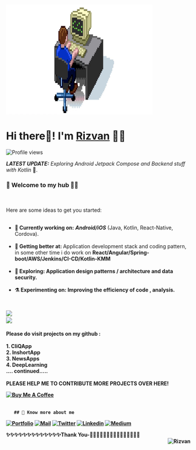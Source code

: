 


<img src="https://raw.githubusercontent.com/scriptype/scriptype/master/scriptype.gif" height=300 width=400/><br/>

# Hi there👋! I'm [Rizvan](https://rizvan.work) 🙋‍♂️

![Profile views](https://gpvc.arturio.dev/llRizvanll)

_**LATEST UPDATE:**_ _Exploring Android Jetpack Compose and Backend stuff with Kotlin_ 🥽.

### 🎍 Welcome to my hub 👨‍💻

<br/>


<br/>
Here are some ideas to get you started:
<br/>

<br/>
<ul>
<li>
     <b>🔭 Currently working on:</b>  <b><i>Android/iOS</i></b> (Java, Kotlin, React-Native, Cordova).
   </li>
  <br/>
  <li>
     <b>🌱 Getting better at:  </b>  Application development stack and coding pattern, in some other time i do work on <b>React/Angular/Spring-boot/AWS/Jenkins/CI-CD/Kotlin-KMM<b>
   </li>
    <br/>
  <li>
     <b>🤔 Exploring: </b> Application design patterns / architecture and data security.
   </li>
    <br/>
   <li>
      <b>⚗️ Experimenting on: </b> Improving the efficiency of code , analysis.
   </li>
    <br/>
   
   
</ul>
    <br/>

<img src="https://github-readme-stats.vercel.app/api?username=llRizvanll&show_icons=true&include_all_commits=true">
    <br/>
<img src="https://github-readme-stats.vercel.app/api/top-langs/?username=llRizvanll&layout=compact" />
    <br/>
    <br/>
    Please do visit projects on my github : <br/><br/>
    1. CliQApp<br/>
    2. InshortApp<br/>
    3. NewsApps<br/>
    4. DeepLearning<br/>
    .... continued.....<br/>
    <br/>
    PLEASE HELP ME TO CONTRIBUTE MORE PROJECTS OVER HERE!

<a href="https://www.buymeacoffee.com/rizvanhawaldar" target="_blank"><img src="https://cdn.buymeacoffee.com/buttons/default-black.png" alt="Buy Me A Coffee" width=15% height=15%></a>
<br/><br/>
       
       
       ## 🔗 Know more about me 

[![Portfolio](https://img.shields.io/badge/-Portfolio-black?style=for-the-badge&logo=google-chrome&logoColor=white)](https://rizvan.work/)
[![Mail](https://img.shields.io/badge/-Say%20Hi!-black?style=for-the-badge&logo=gmail)](mailto:hi@rizvan.g.h@gmail.com)
[![Twitter](https://img.shields.io/badge/-Twitter-black?style=for-the-badge&logo=twitter)](https://twitter.com/rizvanhawaldar)
[![Linkedin](https://img.shields.io/badge/-LinkedIn-black?style=for-the-badge&logo=Linkedin)](https://www.linkedin.com/in/rizvanhawaldar/)
[![Medium](https://img.shields.io/badge/-Medium-black?style=for-the-badge&logo=Medium)](https://medium.com/@rizvan)

    
       
<b>✨✨✨✨✨✨✨✨✨✨✨✨✨Thank You-🙏🏼✨✨✨✨✨✨✨✨✨✨✨✨✨</b>
    <br/>
<img align='right' src="https://komarev.com/ghpvc/?username=llRizvanll" alt="Rizvan" />
